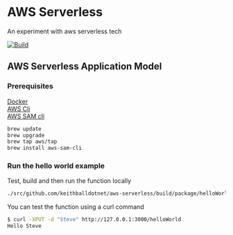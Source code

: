 # AWS Serverless
An experiment with aws serverless tech

<a href="https://travis-ci.org/keithballdotnet/aws-serverless"><img src="https://travis-ci.org/keithballdotnet/aws-serverless.svg?branch=master" alt="Build"></a>

## AWS Serverless Application Model 

### Prerequisites

[Docker](https://www.docker.com/products/docker-desktop)<br>
[AWS Cli](https://docs.aws.amazon.com/cli/latest/userguide/cli-chap-install.html)<br>
[AWS SAM cli](https://docs.aws.amazon.com/serverless-application-model/latest/developerguide/serverless-sam-cli-install-mac.html)

```bash
brew update
brew upgrade
brew tap aws/tap
brew install aws-sam-cli
```

### Run the hello world example

Test, build and then run the function locally
```bash
./src/github.com/keithballdotnet/aws-serverless/build/package/helloWorldLocalTest.sh
```

You can test the function using a curl command
```bash
$ curl -XPUT -d "Steve" http://127.0.0.1:3000/helloWorld
Hello Steve
```

